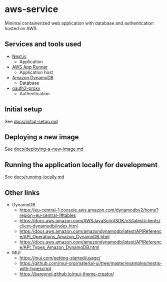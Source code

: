# aws-service

Minimal containerized web application with database and authentication hosted on AWS.

## Services and tools used

- [Next.js](https://nextjs.org/)
  - Application
- [AWS App Runner](https://aws.amazon.com/de/apprunner/)
  - Application host
- [Amazon DynamoDB](https://aws.amazon.com/de/dynamodb/)
  - Database
- [oauth2-proxy](https://oauth2-proxy.github.io/oauth2-proxy/)
  - Authentication

## Initial setup

See [docs/initial-setup.md](./docs/initial-setup.md)

## Deploying a new image

See [docs/deploying-a-new-image.md](./docs/deploying-a-new-image.md)

## Running the application locally for development

See [docs/running-locally.md](./docs/running-locally.md)

## Other links

- DynamoDB
  - <https://eu-central-1.console.aws.amazon.com/dynamodbv2/home?region=eu-central-1#tables>
  - <https://docs.aws.amazon.com/AWSJavaScriptSDK/v3/latest/clients/client-dynamodb/index.html>
  - <https://docs.aws.amazon.com/amazondynamodb/latest/APIReference/API_Operations_Amazon_DynamoDB.html>
  - <https://docs.aws.amazon.com/amazondynamodb/latest/APIReference/API_Types_Amazon_DynamoDB.html>
- MUI
  - <https://mui.com/getting-started/usage/>
  - <https://github.com/mui-org/material-ui/tree/master/examples/nextjs-with-typescript>
  - <https://bareynol.github.io/mui-theme-creator/>
